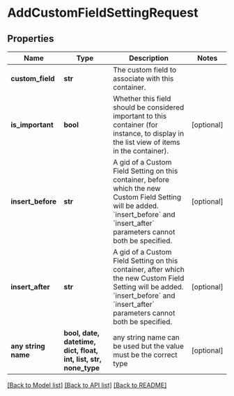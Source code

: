 # AddCustomFieldSettingRequest


## Properties
Name | Type | Description | Notes
------------ | ------------- | ------------- | -------------
**custom_field** | **str** | The custom field to associate with this container. | 
**is_important** | **bool** | Whether this field should be considered important to this container (for instance, to display in the list view of items in the container). | [optional] 
**insert_before** | **str** | A gid of a Custom Field Setting on this container, before which the new Custom Field Setting will be added.  &#x60;insert_before&#x60; and &#x60;insert_after&#x60; parameters cannot both be specified. | [optional] 
**insert_after** | **str** | A gid of a Custom Field Setting on this container, after which the new Custom Field Setting will be added.  &#x60;insert_before&#x60; and &#x60;insert_after&#x60; parameters cannot both be specified. | [optional] 
**any string name** | **bool, date, datetime, dict, float, int, list, str, none_type** | any string name can be used but the value must be the correct type | [optional]

[[Back to Model list]](../README.md#documentation-for-models) [[Back to API list]](../README.md#documentation-for-api-endpoints) [[Back to README]](../README.md)


